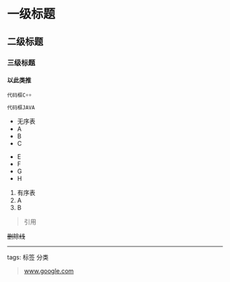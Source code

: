 # 一级标题
## 二级标题
### 三级标题
#### 以此类推

```C++
代码框C++
```

```Java
代码框JAVA
```

* 无序表
* A
* B
* C
- E
- F
- G
- H

1. 有序表
2. A
3. B

> 引用

~~删除线~~

---

tags: 标签 分类

> www.google.com
